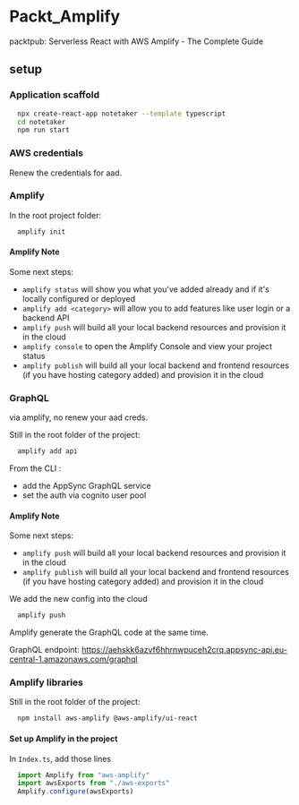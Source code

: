 # Packt_Amplify
packtpub: Serverless React with AWS Amplify - The Complete Guide

## setup

### Application scaffold

```sh
  npx create-react-app notetaker --template typescript
  cd notetaker
  npm run start
```

### AWS credentials

Renew the credentials for aad.

### Amplify

In the root project folder:
```sh
  amplify init
```

#### Amplify Note

Some next steps:
* ```amplify status``` will show you what you've added already and if it's locally configured or deployed
* ```amplify add <category>``` will allow you to add features like user login or a backend API
* ```amplify push``` will build all your local backend resources and provision it in the cloud
* ```amplify console``` to open the Amplify Console and view your project status
* ```amplify publish``` will build all your local backend and frontend resources (if you have hosting category added) and provision it in the cloud

### GraphQL

via amplify, no renew your aad creds.

Still in the root folder of the project:

```sh
  amplify add api
```

From the CLI :
* add the AppSync GraphQL service
* set the auth via cognito user pool

#### Amplify Note

Some next steps:
* ```amplify push``` will build all your local backend resources and provision it in the cloud
* ```amplify publish``` will build all your local backend and frontend resources (if you have hosting category added) and provision it in the cloud


We add the new config into the cloud
```sh
  amplify push
```

Amplify generate the GraphQL code at the same time.

GraphQL endpoint: https://aehskk6azvf6hhrnwpuceh2crq.appsync-api.eu-central-1.amazonaws.com/graphql

### Amplify libraries

Still in the root folder of the project:

```sh
  npm install aws-amplify @aws-amplify/ui-react
```

#### Set up Amplify in the project

In `Index.ts`, add those lines
```js
  import Amplify from "aws-amplify"
  import awsExports from "./aws-exports"
  Amplify.configure(awsExports)
```